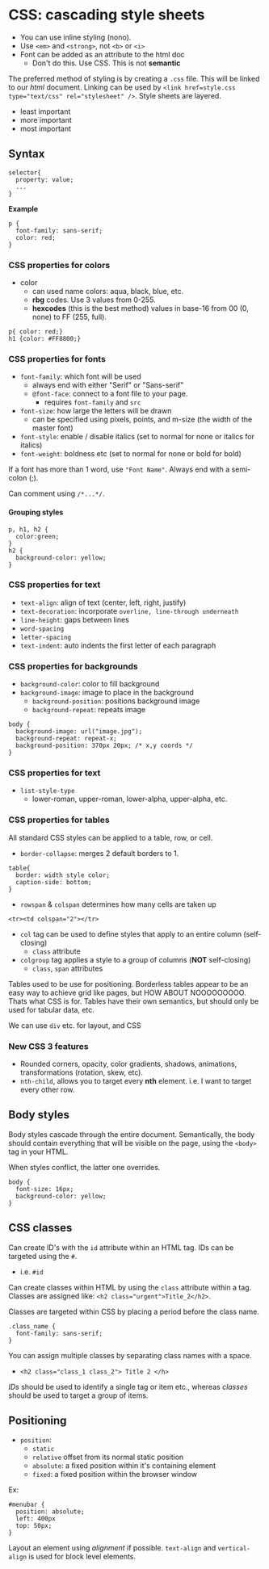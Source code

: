 # CSS: cascading style sheets

- You can use inline styling (nono).
- Use  `<em>` and `<strong>`, not `<b>` or `<i>`
- Font can be added as an attribute to the html doc
  - Don't do this. Use CSS. This is not **semantic**

The preferred method of styling is by creating a `.css` file. This will be linked to our *html* document. Linking can be used by `<link href=style.css type="text/css" rel="stylesheet" />`. Style sheets are layered.
  - least important
  - more important
  - most important

## Syntax

  ```
  selector{
    property: value;
    ...
  }
```
**Example**
```
p {
  font-family: sans-serif;
  color: red;
}
```

### CSS properties for colors
  - color
      - can used name colors: aqua, black, blue, etc.
      - **rbg** codes. Use 3 values from 0-255.
      - **hexcodes** (this is the best method) values in base-16 from 00 (0, none) to FF (255, full).

```
p{ color: red;}
h1 {color: #FF8800;}
```
### CSS properties for fonts
- `font-family`: which font will be used
  - always end with either "Serif" or "Sans-serif"
  - `@font-face`: connect to a font file to your page.
    - requires `font-family` and `src`
- `font-size`:  how large the letters will be drawn
  - can be specified using pixels, points, and m-size (the width of the master font)
- `font-style`: enable / disable italics (set to normal for none or italics for italics)
- `font-weight`: boldness etc (set to normal for none or bold for bold)

If a font has more than 1 word, use `"Font Name"`. Always end with a semi-colon (;).

Can comment using `/*...*/`.

#### Grouping styles
```
p, h1, h2 {
  color:green;
}
h2 {
  background-color: yellow;
}
```

### CSS properties for text

- `text-align`: align of text (center, left, right, justify)
- `text-decoration`: incorporate `overline, line-through underneath`
- `line-height`: gaps between lines
- `word-spacing`
- `letter-spacing`
- `text-indent`: auto indents the first letter of each paragraph

### CSS properties for backgrounds
- `background-color`: color to fill background
- `background-image`: image to place in the background
  - `background-position`: positions background image
  - `background-repeat`: repeats image

```
body {
  background-image: url("image.jpg");
  background-repeat: repeat-x;
  background-position: 370px 20px; /* x,y coords */
}
```

### CSS properties for text
- `list-style-type`
  -  lower-roman, upper-roman, lower-alpha, upper-alpha, etc.

### CSS properties for tables

All standard CSS styles can be applied to a table, row, or cell.

- `border-collapse`: merges 2 default borders to 1.

```
table{
  border: width style color;
  caption-side: bottom;
}
```
- `rowspan` & `colspan` determines how many cells are taken up

```
<tr><td colspan="2"></tr>
```
- `col` tag can be used to define styles that apply to an entire column (self-closing)
  - `class` attribute
- `colgroup` tag applies a style to a group of columns (**NOT** self-closing)
  - `class`, `span` attributes

Tables used to be use for positioning. Borderless tables appear to be an easy way to achieve grid like pages, but HOW ABOUT NOOOOOOOOO. Thats what CSS is for. Tables have their own semantics, but should only be used for tabular data, etc.

We can use `div` etc. for layout, and CSS

### New CSS 3 features
- Rounded corners, opacity, color gradients, shadows, animations, transformations (rotation, skew, etc).
- `nth-child`, allows you to target every **nth** element. i.e. I want to target every other row.

## Body styles

Body styles cascade through the entire document. Semantically, the body should contain everything that will be visible on the page, using the `<body>` tag in your HTML.

When styles conflict, the latter one overrides.

```
body {
  font-size: 16px;
  background-color: yellow;
}
```

## CSS classes

Can create ID's with the `id` attribute within an HTML tag. IDs can be targeted using the `#`.
  - i.e. `#id`

Can create classes within HTML by using the `class` attribute within a tag. Classes are assigned like: `<h2 class="urgent">Title_2</h2>`.

Classes are targeted within CSS by placing a period before the class name.
```
.class_name {
  font-family: sans-serif;
}
```
You can assign multiple classes by separating class names with a space.
  - `<h2 class="class_1 class_2"> Title 2 </h>`

*IDs* should be used to identify a single tag or item etc., whereas *classes* should be used to target a group of items.

## Positioning

- `position`:
  - `static`
  - `relative` offset from its normal static position
  - `absolute`: a fixed position within it's containing element
  - `fixed`: a fixed position within the browser window

Ex:
```
#menubar {
  position: absolute;
  left: 400px
  top: 50px;
}
```

Layout an element using *alignment* if possible. `text-align` and `vertical-align` is used for block level elements.

